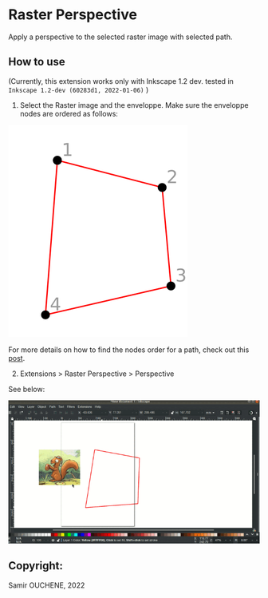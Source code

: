 # Raster Perspective

Apply a perspective to the selected raster image with selected path.



## How to use

(Currently, this extension works only with Inkscape 1.2 dev. tested in `Inkscape 1.2-dev (60283d1, 2022-01-06)` )

1. Select the Raster image and the enveloppe. Make sure the enveloppe nodes are ordered as follows:

![order of enveloppe nodes](imgs/order_of_nodes.png)

For more details on how to find the nodes order for a path, check out this [post](https://graphicdesign.stackexchange.com/a/155289/147300).

2. Extensions > Raster Perspective > Perspective

See below:

![How to use the extension](imgs/howto.gif)

## Copyright:

Samir OUCHENE, 2022
